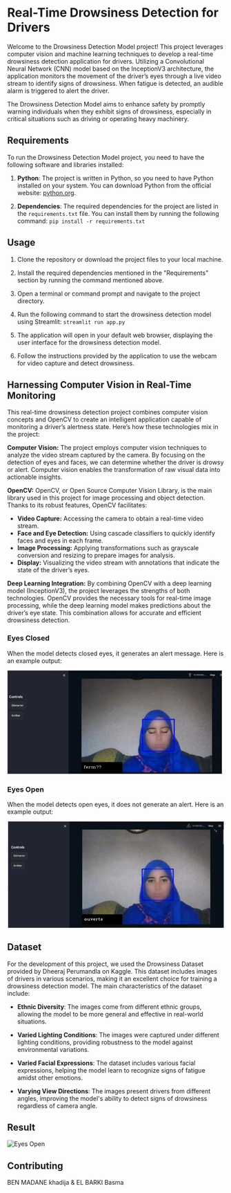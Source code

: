# Real-Time Drowsiness Detection for Drivers

Welcome to the Drowsiness Detection Model project! This project leverages computer vision and machine learning techniques to develop a real-time drowsiness detection application for drivers. Utilizing a Convolutional Neural Network (CNN) model based on the InceptionV3 architecture, the application monitors the movement of the driver’s eyes through a live video stream to identify signs of drowsiness. When fatigue is detected, an audible alarm is triggered to alert the driver.

The Drowsiness Detection Model aims to enhance safety by promptly warning individuals when they exhibit signs of drowsiness, especially in critical situations such as driving or operating heavy machinery.

## Requirements

To run the Drowsiness Detection Model project, you need to have the following software and libraries installed:

1. **Python**: The project is written in Python, so you need to have Python installed on your system. You can download Python from the official website: [python.org](https://www.python.org/).

2. **Dependencies**: The required dependencies for the project are listed in the `requirements.txt` file. You can install them by running the following command:
`pip install -r requirements.txt`

## Usage

1. Clone the repository or download the project files to your local machine.

2. Install the required dependencies mentioned in the "Requirements" section by running the command mentioned above.

3. Open a terminal or command prompt and navigate to the project directory.

4. Run the following command to start the drowsiness detection model using Streamlit:
`streamlit run app.py`


5. The application will open in your default web browser, displaying the user interface for the drowsiness detection model.

6. Follow the instructions provided by the application to use the webcam for video capture and detect drowsiness.

## Harnessing Computer Vision in Real-Time Monitoring

This real-time drowsiness detection project combines computer vision concepts and OpenCV to create an intelligent application capable of monitoring a driver’s alertness state. Here’s how these technologies mix in the project:

**Computer Vision:** The project employs computer vision techniques to analyze the video stream captured by the camera. By focusing on the detection of eyes and faces, we can determine whether the driver is drowsy or alert. Computer vision enables the transformation of raw visual data into actionable insights.

**OpenCV:** OpenCV, or Open Source Computer Vision Library, is the main library used in this project for image processing and object detection. Thanks to its robust features, OpenCV facilitates:

- **Video Capture:** Accessing the camera to obtain a real-time video stream.
- **Face and Eye Detection:** Using cascade classifiers to quickly identify faces and eyes in each frame.
- **Image Processing:** Applying transformations such as grayscale conversion and resizing to prepare images for analysis.
- **Display:** Visualizing the video stream with annotations that indicate the state of the driver’s eyes.

**Deep Learning Integration:** By combining OpenCV with a deep learning model (InceptionV3), the project leverages the strengths of both technologies. OpenCV provides the necessary tools for real-time image processing, while the deep learning model makes predictions about the driver’s eye state. This combination allows for accurate and efficient drowsiness detection.


### Eyes Closed

When the model detects closed eyes, it generates an alert message. Here is an example output:

![Eyes Closed](Image/close.jpeg)

### Eyes Open

When the model detects open eyes, it does not generate an alert. Here is an example output:

![Eyes Open](Image/open.jpeg)

## Dataset

For the development of this project, we used the Drowsiness Dataset provided by Dheeraj Perumandla on Kaggle. This dataset includes images of drivers in various scenarios, making it an excellent choice for training a drowsiness detection model. The main characteristics of the dataset include:

- **Ethnic Diversity**: The images come from different ethnic groups, allowing the model to be more general and effective in real-world situations.

- **Varied Lighting Conditions**: The images were captured under different lighting conditions, providing robustness to the model against environmental variations.

- **Varied Facial Expressions**: The dataset includes various facial expressions, helping the model learn to recognize signs of fatigue amidst other emotions.

- **Varying View Directions**: The images present drivers from different angles, improving the model's ability to detect signs of drowsiness regardless of camera angle.

## Result
![Eyes Open](Image/resultat.jpeg)

## Contributing
BEN MADANE khadija & EL BARKI Basma
